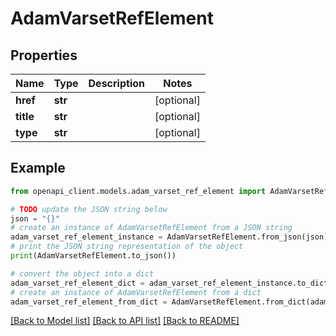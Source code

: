 # AdamVarsetRefElement


## Properties

Name | Type | Description | Notes
------------ | ------------- | ------------- | -------------
**href** | **str** |  | [optional] 
**title** | **str** |  | [optional] 
**type** | **str** |  | [optional] 

## Example

```python
from openapi_client.models.adam_varset_ref_element import AdamVarsetRefElement

# TODO update the JSON string below
json = "{}"
# create an instance of AdamVarsetRefElement from a JSON string
adam_varset_ref_element_instance = AdamVarsetRefElement.from_json(json)
# print the JSON string representation of the object
print(AdamVarsetRefElement.to_json())

# convert the object into a dict
adam_varset_ref_element_dict = adam_varset_ref_element_instance.to_dict()
# create an instance of AdamVarsetRefElement from a dict
adam_varset_ref_element_from_dict = AdamVarsetRefElement.from_dict(adam_varset_ref_element_dict)
```
[[Back to Model list]](../README.md#documentation-for-models) [[Back to API list]](../README.md#documentation-for-api-endpoints) [[Back to README]](../README.md)


